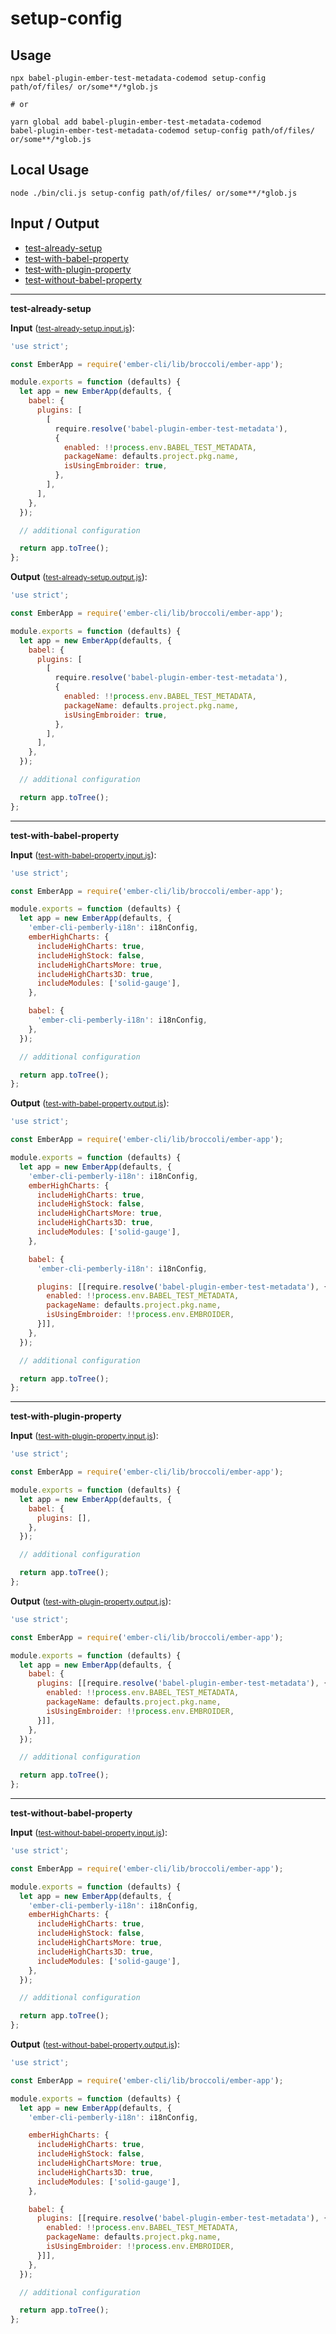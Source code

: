 # setup-config


## Usage

```
npx babel-plugin-ember-test-metadata-codemod setup-config path/of/files/ or/some**/*glob.js

# or

yarn global add babel-plugin-ember-test-metadata-codemod
babel-plugin-ember-test-metadata-codemod setup-config path/of/files/ or/some**/*glob.js
```

## Local Usage
```
node ./bin/cli.js setup-config path/of/files/ or/some**/*glob.js
```

## Input / Output

<!--FIXTURES_TOC_START-->
* [test-already-setup](#test-already-setup)
* [test-with-babel-property](#test-with-babel-property)
* [test-with-plugin-property](#test-with-plugin-property)
* [test-without-babel-property](#test-without-babel-property)
<!--FIXTURES_TOC_END-->

<!--FIXTURES_CONTENT_START-->
---
<a id="test-already-setup">**test-already-setup**</a>

**Input** (<small>[test-already-setup.input.js](transforms/setup-config/__testfixtures__/test-already-setup.input.js)</small>):
```js
'use strict';

const EmberApp = require('ember-cli/lib/broccoli/ember-app');

module.exports = function (defaults) {
  let app = new EmberApp(defaults, {
    babel: {
      plugins: [
        [
          require.resolve('babel-plugin-ember-test-metadata'),
          {
            enabled: !!process.env.BABEL_TEST_METADATA,
            packageName: defaults.project.pkg.name,
            isUsingEmbroider: true,
          },
        ],
      ],
    },
  });

  // additional configuration

  return app.toTree();
};

```

**Output** (<small>[test-already-setup.output.js](transforms/setup-config/__testfixtures__/test-already-setup.output.js)</small>):
```js
'use strict';

const EmberApp = require('ember-cli/lib/broccoli/ember-app');

module.exports = function (defaults) {
  let app = new EmberApp(defaults, {
    babel: {
      plugins: [
        [
          require.resolve('babel-plugin-ember-test-metadata'),
          {
            enabled: !!process.env.BABEL_TEST_METADATA,
            packageName: defaults.project.pkg.name,
            isUsingEmbroider: true,
          },
        ],
      ],
    },
  });

  // additional configuration

  return app.toTree();
};

```
---
<a id="test-with-babel-property">**test-with-babel-property**</a>

**Input** (<small>[test-with-babel-property.input.js](transforms/setup-config/__testfixtures__/test-with-babel-property.input.js)</small>):
```js
'use strict';

const EmberApp = require('ember-cli/lib/broccoli/ember-app');

module.exports = function (defaults) {
  let app = new EmberApp(defaults, {
    'ember-cli-pemberly-i18n': i18nConfig,
    emberHighCharts: {
      includeHighCharts: true,
      includeHighStock: false,
      includeHighChartsMore: true,
      includeHighCharts3D: true,
      includeModules: ['solid-gauge'],
    },

    babel: {
      'ember-cli-pemberly-i18n': i18nConfig,
    },
  });

  // additional configuration

  return app.toTree();
};

```

**Output** (<small>[test-with-babel-property.output.js](transforms/setup-config/__testfixtures__/test-with-babel-property.output.js)</small>):
```js
'use strict';

const EmberApp = require('ember-cli/lib/broccoli/ember-app');

module.exports = function (defaults) {
  let app = new EmberApp(defaults, {
    'ember-cli-pemberly-i18n': i18nConfig,
    emberHighCharts: {
      includeHighCharts: true,
      includeHighStock: false,
      includeHighChartsMore: true,
      includeHighCharts3D: true,
      includeModules: ['solid-gauge'],
    },

    babel: {
      'ember-cli-pemberly-i18n': i18nConfig,

      plugins: [[require.resolve('babel-plugin-ember-test-metadata'), {
        enabled: !!process.env.BABEL_TEST_METADATA,
        packageName: defaults.project.pkg.name,
        isUsingEmbroider: !!process.env.EMBROIDER,
      }]],
    },
  });

  // additional configuration

  return app.toTree();
};

```
---
<a id="test-with-plugin-property">**test-with-plugin-property**</a>

**Input** (<small>[test-with-plugin-property.input.js](transforms/setup-config/__testfixtures__/test-with-plugin-property.input.js)</small>):
```js
'use strict';

const EmberApp = require('ember-cli/lib/broccoli/ember-app');

module.exports = function (defaults) {
  let app = new EmberApp(defaults, {
    babel: {
      plugins: [],
    },
  });

  // additional configuration

  return app.toTree();
};

```

**Output** (<small>[test-with-plugin-property.output.js](transforms/setup-config/__testfixtures__/test-with-plugin-property.output.js)</small>):
```js
'use strict';

const EmberApp = require('ember-cli/lib/broccoli/ember-app');

module.exports = function (defaults) {
  let app = new EmberApp(defaults, {
    babel: {
      plugins: [[require.resolve('babel-plugin-ember-test-metadata'), {
        enabled: !!process.env.BABEL_TEST_METADATA,
        packageName: defaults.project.pkg.name,
        isUsingEmbroider: !!process.env.EMBROIDER,
      }]],
    },
  });

  // additional configuration

  return app.toTree();
};

```
---
<a id="test-without-babel-property">**test-without-babel-property**</a>

**Input** (<small>[test-without-babel-property.input.js](transforms/setup-config/__testfixtures__/test-without-babel-property.input.js)</small>):
```js
'use strict';

const EmberApp = require('ember-cli/lib/broccoli/ember-app');

module.exports = function (defaults) {
  let app = new EmberApp(defaults, {
    'ember-cli-pemberly-i18n': i18nConfig,
    emberHighCharts: {
      includeHighCharts: true,
      includeHighStock: false,
      includeHighChartsMore: true,
      includeHighCharts3D: true,
      includeModules: ['solid-gauge'],
    },
  });

  // additional configuration

  return app.toTree();
};

```

**Output** (<small>[test-without-babel-property.output.js](transforms/setup-config/__testfixtures__/test-without-babel-property.output.js)</small>):
```js
'use strict';

const EmberApp = require('ember-cli/lib/broccoli/ember-app');

module.exports = function (defaults) {
  let app = new EmberApp(defaults, {
    'ember-cli-pemberly-i18n': i18nConfig,

    emberHighCharts: {
      includeHighCharts: true,
      includeHighStock: false,
      includeHighChartsMore: true,
      includeHighCharts3D: true,
      includeModules: ['solid-gauge'],
    },

    babel: {
      plugins: [[require.resolve('babel-plugin-ember-test-metadata'), {
        enabled: !!process.env.BABEL_TEST_METADATA,
        packageName: defaults.project.pkg.name,
        isUsingEmbroider: !!process.env.EMBROIDER,
      }]],
    },
  });

  // additional configuration

  return app.toTree();
};

```
<!--FIXTURES_CONTENT_END-->